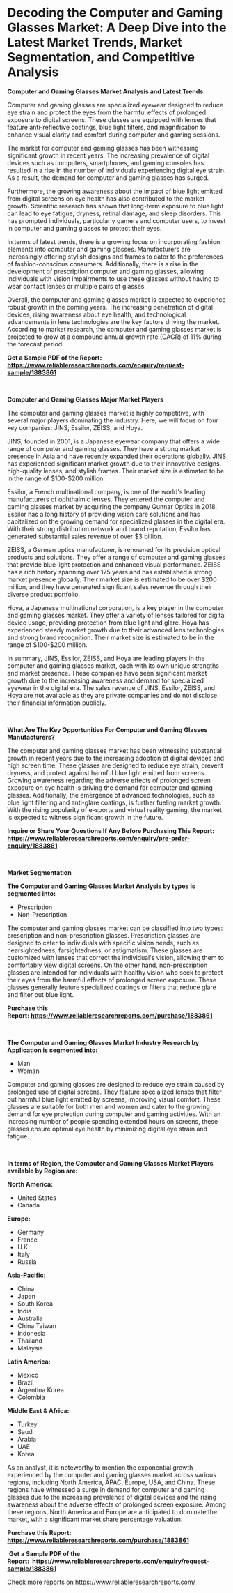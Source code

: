 <p><h1>Decoding the Computer and Gaming Glasses Market: A Deep Dive into the Latest Market Trends, Market Segmentation, and Competitive Analysis</h1></p><p><strong>Computer and Gaming Glasses Market Analysis and Latest Trends</strong></p>
<p><p>Computer and gaming glasses are specialized eyewear designed to reduce eye strain and protect the eyes from the harmful effects of prolonged exposure to digital screens. These glasses are equipped with lenses that feature anti-reflective coatings, blue light filters, and magnification to enhance visual clarity and comfort during computer and gaming sessions.</p><p>The market for computer and gaming glasses has been witnessing significant growth in recent years. The increasing prevalence of digital devices such as computers, smartphones, and gaming consoles has resulted in a rise in the number of individuals experiencing digital eye strain. As a result, the demand for computer and gaming glasses has surged.</p><p>Furthermore, the growing awareness about the impact of blue light emitted from digital screens on eye health has also contributed to the market growth. Scientific research has shown that long-term exposure to blue light can lead to eye fatigue, dryness, retinal damage, and sleep disorders. This has prompted individuals, particularly gamers and computer users, to invest in computer and gaming glasses to protect their eyes.</p><p>In terms of latest trends, there is a growing focus on incorporating fashion elements into computer and gaming glasses. Manufacturers are increasingly offering stylish designs and frames to cater to the preferences of fashion-conscious consumers. Additionally, there is a rise in the development of prescription computer and gaming glasses, allowing individuals with vision impairments to use these glasses without having to wear contact lenses or multiple pairs of glasses.</p><p>Overall, the computer and gaming glasses market is expected to experience robust growth in the coming years. The increasing penetration of digital devices, rising awareness about eye health, and technological advancements in lens technologies are the key factors driving the market. According to market research, the computer and gaming glasses market is projected to grow at a compound annual growth rate (CAGR) of 11% during the forecast period.</p></p>
<p><strong>Get a Sample PDF of the Report:&nbsp; <a href="https://www.reliableresearchreports.com/enquiry/request-sample/1883861">https://www.reliableresearchreports.com/enquiry/request-sample/1883861</a></strong></p>
<p>&nbsp;</p>
<p><strong>Computer and Gaming Glasses Major Market Players</strong></p>
<p><p>The computer and gaming glasses market is highly competitive, with several major players dominating the industry. Here, we will focus on four key companies: JINS, Essilor, ZEISS, and Hoya.</p><p>JINS, founded in 2001, is a Japanese eyewear company that offers a wide range of computer and gaming glasses. They have a strong market presence in Asia and have recently expanded their operations globally. JINS has experienced significant market growth due to their innovative designs, high-quality lenses, and stylish frames. Their market size is estimated to be in the range of $100-$200 million.</p><p>Essilor, a French multinational company, is one of the world's leading manufacturers of ophthalmic lenses. They entered the computer and gaming glasses market by acquiring the company Gunnar Optiks in 2018. Essilor has a long history of providing vision care solutions and has capitalized on the growing demand for specialized glasses in the digital era. With their strong distribution network and brand reputation, Essilor has generated substantial sales revenue of over $3 billion.</p><p>ZEISS, a German optics manufacturer, is renowned for its precision optical products and solutions. They offer a range of computer and gaming glasses that provide blue light protection and enhanced visual performance. ZEISS has a rich history spanning over 175 years and has established a strong market presence globally. Their market size is estimated to be over $200 million, and they have generated significant sales revenue through their diverse product portfolio.</p><p>Hoya, a Japanese multinational corporation, is a key player in the computer and gaming glasses market. They offer a variety of lenses tailored for digital device usage, providing protection from blue light and glare. Hoya has experienced steady market growth due to their advanced lens technologies and strong brand recognition. Their market size is estimated to be in the range of $100-$200 million.</p><p>In summary, JINS, Essilor, ZEISS, and Hoya are leading players in the computer and gaming glasses market, each with its own unique strengths and market presence. These companies have seen significant market growth due to the increasing awareness and demand for specialized eyewear in the digital era. The sales revenue of JINS, Essilor, ZEISS, and Hoya are not available as they are private companies and do not disclose their financial information publicly.</p></p>
<p>&nbsp;</p>
<p><strong>What Are The Key Opportunities For Computer and Gaming Glasses Manufacturers?</strong></p>
<p><p>The computer and gaming glasses market has been witnessing substantial growth in recent years due to the increasing adoption of digital devices and high screen time. These glasses are designed to reduce eye strain, prevent dryness, and protect against harmful blue light emitted from screens. Growing awareness regarding the adverse effects of prolonged screen exposure on eye health is driving the demand for computer and gaming glasses. Additionally, the emergence of advanced technologies, such as blue light filtering and anti-glare coatings, is further fueling market growth. With the rising popularity of e-sports and virtual reality gaming, the market is expected to witness significant growth in the future.</p></p>
<p><strong>Inquire or Share Your Questions If Any Before Purchasing This Report: <a href="https://www.reliableresearchreports.com/enquiry/pre-order-enquiry/1883861">https://www.reliableresearchreports.com/enquiry/pre-order-enquiry/1883861</a></strong></p>
<p>&nbsp;</p>
<p><strong>Market Segmentation</strong></p>
<p><strong>The Computer and Gaming Glasses Market Analysis by types is segmented into:</strong></p>
<p><ul><li>Prescription</li><li>Non-Prescription</li></ul></p>
<p><p>The computer and gaming glasses market can be classified into two types: prescription and non-prescription glasses. Prescription glasses are designed to cater to individuals with specific vision needs, such as nearsightedness, farsightedness, or astigmatism. These glasses are customized with lenses that correct the individual's vision, allowing them to comfortably view digital screens. On the other hand, non-prescription glasses are intended for individuals with healthy vision who seek to protect their eyes from the harmful effects of prolonged screen exposure. These glasses generally feature specialized coatings or filters that reduce glare and filter out blue light.</p></p>
<p><strong>Purchase this Report:&nbsp;<a href="https://www.reliableresearchreports.com/purchase/1883861">https://www.reliableresearchreports.com/purchase/1883861</a></strong></p>
<p>&nbsp;</p>
<p><strong>The Computer and Gaming Glasses Market Industry Research by Application is segmented into:</strong></p>
<p><ul><li>Man</li><li>Woman</li></ul></p>
<p><p>Computer and gaming glasses are designed to reduce eye strain caused by prolonged use of digital screens. They feature specialized lenses that filter out harmful blue light emitted by screens, improving visual comfort. These glasses are suitable for both men and women and cater to the growing demand for eye protection during computer and gaming activities. With an increasing number of people spending extended hours on screens, these glasses ensure optimal eye health by minimizing digital eye strain and fatigue.</p></p>
<p>&nbsp;</p>
<p><strong>In terms of Region, the Computer and Gaming Glasses Market Players available by Region are:</strong></p>
<p>
    <p> <strong> North America: </strong>
        <ul>
            <li>United States</li>
            <li>Canada</li>
        </ul>
        </p> 
    <p> <strong> Europe: </strong>
        <ul>
            <li>Germany</li>
            <li>France</li>
            <li>U.K.</li>
            <li>Italy</li>
            <li>Russia</li>
        </ul>
        </p> 
    <p> <strong> Asia-Pacific: </strong>
        <ul>
            <li>China</li>
            <li>Japan</li>
            <li>South Korea</li>
            <li>India</li>
            <li>Australia</li>
            <li>China Taiwan</li>
            <li>Indonesia</li>
            <li>Thailand</li>
            <li>Malaysia</li>
        </ul>
        </p> 
    <p> <strong> Latin America: </strong>
        <ul>
            <li>Mexico</li>
            <li>Brazil</li>
            <li>Argentina Korea</li>
            <li>Colombia</li>
        </ul>
        </p> 
    <p> <strong> Middle East & Africa: </strong>
        <ul>
            <li>Turkey</li>
            <li>Saudi</li>
            <li>Arabia</li>
            <li>UAE</li>
            <li>Korea</li>
        </ul>
    </p>
    </p>
<p><p>As an analyst, it is noteworthy to mention the exponential growth experienced by the computer and gaming glasses market across various regions, including North America, APAC, Europe, USA, and China. These regions have witnessed a surge in demand for computer and gaming glasses due to the increasing prevalence of digital devices and the rising awareness about the adverse effects of prolonged screen exposure. Among these regions, North America and Europe are anticipated to dominate the market, with a significant market share percentage valuation.</p></p>
<p><strong>Purchase this Report: <a href="https://www.reliableresearchreports.com/purchase/1883861">https://www.reliableresearchreports.com/purchase/1883861</a></strong></p>
<p>&nbsp;<strong>Get a Sample PDF of the Report:&nbsp;&nbsp;<a href="https://www.reliableresearchreports.com/enquiry/request-sample/1883861">https://www.reliableresearchreports.com/enquiry/request-sample/1883861</a></strong></p>
<p><strong></strong></p>
<p>Check more reports on https://www.reliableresearchreports.com/</p>